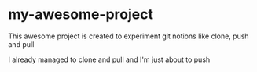 # my-awesome-project
This awesome project is created to experiment git notions like clone, push and pull

I already managed to clone and pull and I'm just about to push
